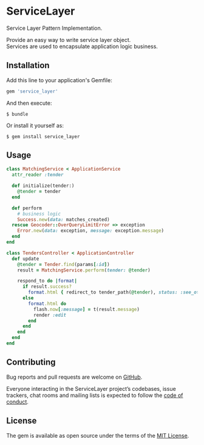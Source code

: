 # ServiceLayer

Service Layer Pattern Implementation.

Provide an easy way to write service layer object.  
Services are used to encapsulate application logic business.

## Installation

Add this line to your application's Gemfile:

```ruby
gem 'service_layer'
```

And then execute:

    $ bundle

Or install it yourself as:

    $ gem install service_layer

## Usage

```ruby
class MatchingService < ApplicationService
  attr_reader :tender

  def initialize(tender:)
    @tender = tender
  end

  def perform
    # business logic
    Success.new(data: matches_created)
  rescue Geocoder::OverQueryLimitError => exception
    Error.new(data: exception, message: exception.message)
  end
end
```
```ruby
class TendersController < ApplicationController
  def update
    @tender = Tender.find(params[:id])
    result = MatchingService.perform(tender: @tender)

    respond_to do |format|
      if result.success?
        format.html { redirect_to tender_path(@tender), status: :see_other }
      else
        format.html do
          flash.now[:message] = t(result.message)
          render :edit
        end
      end
    end
  end
end
```

## Contributing

Bug reports and pull requests are welcome on [GitHub](https://github.com/adriensldy/service_layer).

Everyone interacting in the ServiceLayer project’s codebases, issue trackers,
chat rooms and mailing lists is expected to follow the [code of conduct](https://github.com/gemologist/service_layer/blob/master/CODE_OF_CONDUCT.md).


## License

The gem is available as open source under the terms of the [MIT License](https://opensource.org/licenses/MIT).
